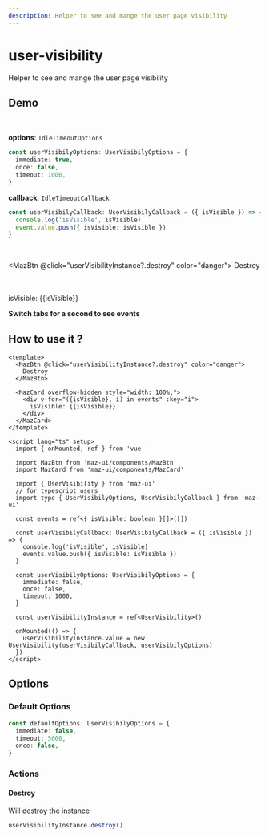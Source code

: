 ```yaml
---
description: Helper to see and mange the user page visibility
---
```


# user-visibility

Helper to see and mange the user page visibility

## Demo

<br />

**options**: `IdleTimeoutOptions`

```ts
const userVisibilyOptions: UserVisibilyOptions = {
  immediate: true,
  once: false,
  timeout: 1000,
}
```

**callback**: `IdleTimeoutCallback`

```ts
const userVisibilyCallback: UserVisibilyCallback = ({ isVisible }) => {
  console.log('isVisible', isVisible)
  event.value.push({ isVisible: isVisible })
}
```

<br />

<MazBtn @click="userVisibilityInstance?.destroy" color="danger">
  Destroy
</MazBtn>

<br />
<br />

<MazCard overflow-hidden style="width: 100%;">
  <div v-for="({isVisible}, i) in events" :key="i">
    isVisible: {{isVisible}}
  </div>
</MazCard>

**Switch tabs for a second to see events**

## How to use it ?

```vue
<template>
  <MazBtn @click="userVisibilityInstance?.destroy" color="danger">
    Destroy
  </MazBtn>

  <MazCard overflow-hidden style="width: 100%;">
    <div v-for="({isVisible}, i) in events" :key="i">
      isVisible: {{isVisible}}
    </div>
  </MazCard>
</template>

<script lang="ts" setup>
  import { onMounted, ref } from 'vue'

  import MazBtn from 'maz-ui/components/MazBtn'
  import MazCard from 'maz-ui/components/MazCard'

  import { UserVisibility } from 'maz-ui'
  // for typescript users
  import type { UserVisibilyOptions, UserVisibilyCallback } from 'maz-ui'

  const events = ref<{ isVisible: boolean }[]>([])

  const userVisibilyCallback: UserVisibilyCallback = ({ isVisible }) => {
    console.log('isVisible', isVisible)
    events.value.push({ isVisible: isVisible })
  }

  const userVisibilyOptions: UserVisibilyOptions = {
    immediate: false,
    once: false,
    timeout: 1000,
  }

  const userVisibilityInstance = ref<UserVisibility>()

  onMounted(() => {
    userVisibilityInstance.value = new UserVisibility(userVisibilyCallback, userVisibilyOptions)
  })
</script>
```

<script lang="ts" setup>
  import { onMounted, ref } from 'vue'

  import MazBtn from 'maz-ui/components/MazBtn'
  import MazCard from 'maz-ui/components/MazCard'

  import { UserVisibility } from 'maz-ui'
  // for typescript users
  import type { UserVisibilyOptions, UserVisibilyCallback } from 'maz-ui'

  const events = ref<{ isVisible: boolean }[]>([])

  const userVisibilyCallback: UserVisibilyCallback = ({ isVisible }) => {
    console.log('isVisible', isVisible)
    events.value.push({ isVisible: isVisible })
  }

  const userVisibilyOptions: UserVisibilyOptions = {
    immediate: true,
    once: false,
    timeout: 1000,
  }

  const userVisibilityInstance = ref<UserVisibility>()

  onMounted(() => {
    userVisibilityInstance.value = new UserVisibility(userVisibilyCallback, userVisibilyOptions)
  })
</script>

## Options

### Default Options

```ts
const defaultOptions: UserVisibilyOptions = {
  immediate: false,
  timeout: 5000,
  once: false,
}
```

### Actions

#### Destroy

Will destroy the instance

```ts
userVisibilityInstance.destroy()
```
